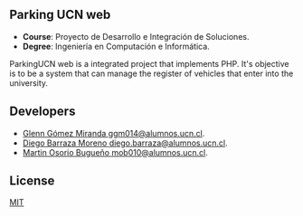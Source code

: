 ## Parking UCN web

- **Course**: Proyecto de Desarrollo e Integración de Soluciones.
- **Degree**: Ingeniería en Computación e Informática.

ParkingUCN web is a integrated project that implements PHP.
It's objective is to be a system that can manage the register of vehicles that enter into the university.

## Developers

- [Glenn Gómez Miranda <ggm014@alumnos.ucn.cl>](https://github.com/glennshoP).
- [Diego Barraza Moreno <diego.barraza@alumnos.ucn.cl>](https://github.com/diBarraza).
- [Martin Osorio Bugueño <mob010@alumnos.ucn.cl>](https://github.com/herrroww).

## License
[MIT](https://choosealicense.com/licenses/mit/)
